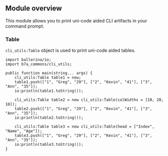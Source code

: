 ## Module overview

This module allows you to print uni-code aided CLI artifacts in your command prompt.

### Table

`cli_utils:Table` object is used to print uni-code aided tables. 

```ballerina
import ballerina/io;
import b7a_commons/cli_utils;

public function main(string... args) {
    cli_utils:Table table1 = new;
    table1.push(["1", "Greg", "29"], ["2", "Kevin", "41"], ["3", "Ann", "35"]);
    io:println(table1.toString());

    cli_utils:Table table2 = new cli_utils:Table(colWidths = [10, 20, 10]);
    table2.push(["1", "Greg", "29"], ["2", "Kevin", "41"], ["3", "Ann", "35"]);
    io:println(table2.toString());

    cli_utils:Table table3 = new cli_utils:Table(head = ["Index", "Name", "Age"]);
    table3.push(["1", "Greg", "29"], ["2", "Kevin", "41"], ["3", "Ann", "35"]);
    io:println(table3.toString());
}
```